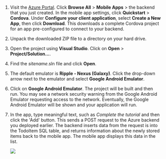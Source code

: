 
1. Visit the [Azure Portal]. Click **Browse All** > **Mobile Apps** > the backend that you just created. In the mobile
app settings, click **Quickstart** > **Cordova**. Under **Configure your client application**, select **Create a New App**,
then click **Download**. This downloads a complete Cordova project for an app pre-configured to connect to your backend.

2. Unpack the downloaded ZIP file to a directory on your hard drive.

3. Open the project using **Visual Studio**.  Click on **Open** > **Project/Solution...**.

4. Find the _sitename_.sln file and click **Open**.

5. The default emulator is **Ripple - Nexus (Galaxy)**.  Click the drop-down arrow next to the emulator and select **Google Android Emulator**.

6. Click on **Google Android Emulator**.  The project will be built and then run.  You may see a network security warning from the
Google Android Emulator requesting access to the network.  Eventually, the Google Android Emulator will be shown and your application will run.

7. In the app, type meaningful text, such as _Complete the tutorial_ and then click the 'Add' button. This sends a POST request to the
Azure backend you deployed earlier. The backend inserts data from the request is into the TodoItem SQL table, and returns information
about the newly stored items back to the mobile app. The mobile app displays this data in the list.

    ![](./media/app-service-mobile-cordova-quickstart/quickstart-startup.png)

[Azure Portal]: https://portal.azure.cn/
